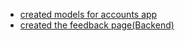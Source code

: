 - [created models for accounts app](https://github.com/zuri-training/Proj_team_17_my_cms/commit/a81f172f6d8f305bbf1a5d1ffbf1f6c5bb4bdf0f)
- [created the feedback page(Backend)](https://github.com/zuri-training/Proj_team_17_my_cms/commit/c6fed4ed276ea8e2f56acd45ffce7a177a0aad57)


